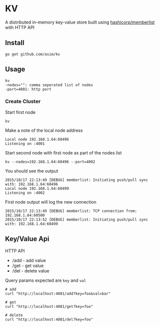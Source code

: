 # KV

A distributed in-memory key-value store built using [hashicorp/memberlist](https://github.com/hashicorp/memberlist) with HTTP API

## Install

```shell
go get github.com/asim/kv
```

## Usage

```shell
kv
-nodes="": comma seperated list of nodes
-port=4001: http port
```

### Create Cluster

Start first node
```shell
kv
```

Make a note of the local node address
```
Local node 192.168.1.64:60496
Listening on :4001
```

Start second node with first node as part of the nodes list
```shell
kv --nodes=192.168.1.64:60496 --port=4002
```

You should see the output
```
2015/10/17 22:13:49 [DEBUG] memberlist: Initiating push/pull sync with: 192.168.1.64:60496
Local node 192.168.1.64:60499
Listening on :4002
```

First node output will log the new connection
```shell
2015/10/17 22:13:49 [DEBUG] memberlist: TCP connection from: 192.168.1.64:60500
2015/10/17 22:13:52 [DEBUG] memberlist: Initiating push/pull sync with: 192.168.1.64:60499
```

## Key/Value Api

HTTP API
- /add - add value
- /get - get value
- /del - delete value

Query params expected are `key` and `val`

```shell
# add
curl "http://localhost:4001/add?key=foo&val=bar"

# get
curl "http://localhost:4001/get?key=foo"

# delete
curl "http://localhost:4001/del?key=foo"
```
